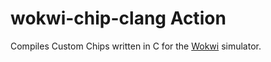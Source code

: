 # wokwi-chip-clang Action

Compiles Custom Chips written in C for the [Wokwi](https://wokwi.com) simulator.
